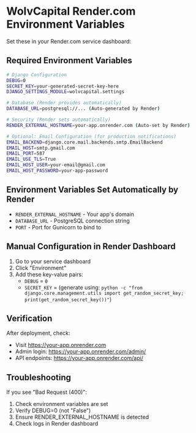 # WolvCapital Render.com Environment Variables

Set these in your Render.com service dashboard:

## Required Environment Variables

```bash
# Django Configuration
DEBUG=0
SECRET_KEY=your-generated-secret-key-here
DJANGO_SETTINGS_MODULE=wolvcapital.settings

# Database (Render provides automatically)
DATABASE_URL=postgresql://... (Auto-generated by Render)

# Security (Render sets automatically)
RENDER_EXTERNAL_HOSTNAME=your-app.onrender.com (Auto-set by Render)

# Optional: Email Configuration (for production notifications)
EMAIL_BACKEND=django.core.mail.backends.smtp.EmailBackend
EMAIL_HOST=smtp.gmail.com
EMAIL_PORT=587
EMAIL_USE_TLS=True
EMAIL_HOST_USER=your-email@gmail.com
EMAIL_HOST_PASSWORD=your-app-password
```

## Environment Variables Set Automatically by Render

- `RENDER_EXTERNAL_HOSTNAME` - Your app's domain
- `DATABASE_URL` - PostgreSQL connection string
- `PORT` - Port for Gunicorn to bind to

## Manual Configuration in Render Dashboard

1. Go to your service dashboard
2. Click "Environment"
3. Add these key-value pairs:
   - `DEBUG` = `0`
   - `SECRET_KEY` = (generate using: `python -c "from django.core.management.utils import get_random_secret_key; print(get_random_secret_key())"`)

## Verification

After deployment, check:

- Visit <https://your-app.onrender.com>
- Admin login: <https://your-app.onrender.com/admin/>
- API endpoints: <https://your-app.onrender.com/api/>

## Troubleshooting

If you see "Bad Request (400)":

1. Check environment variables are set
2. Verify DEBUG=0 (not "False")
3. Ensure RENDER_EXTERNAL_HOSTNAME is detected
4. Check logs in Render dashboard
